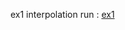ex1 interpolation run : [ex1](https://tuanpham2xx3.github.io/gametrainning/phase1/mathphysic/interpolation/ex1.interpolation.html)
